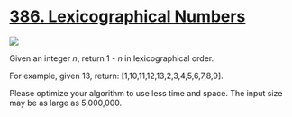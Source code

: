 # [386. Lexicographical Numbers](https://leetcode-cn.com/problems/lexicographical-numbers/)


![](https://img.shields.io/badge/Difficulty-Medium-F8AF40.svg)

Given an integer *n*, return 1 - *n* in lexicographical order.

For example, given 13, return: [1,10,11,12,13,2,3,4,5,6,7,8,9].

Please optimize your algorithm to use less time and space. The input size may be as large as 5,000,000.
